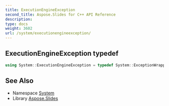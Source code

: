 ```yaml
---
title: ExecutionEngineException
second_title: Aspose.Slides for C++ API Reference
description: 
type: docs
weight: 3602
url: /system/executionengineexception/
---
```

## ExecutionEngineException typedef




```cpp
using System::ExecutionEngineException = typedef System::ExceptionWrapper<Details_ExecutionEngineException >
```

## See Also

* Namespace [System](../)
* Library [Aspose.Slides](../../)